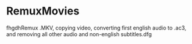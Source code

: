 # RemuxMovies
fhgdhRemux .MKV, copying video, converting first english audio to .ac3, and removing all other audio and non-english subtitles.dfg
